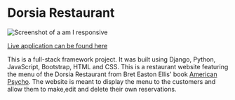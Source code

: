 # Dorsia Restaurant
![Screenshot of a am I responsive](https://myoctocat.com/assets/images/base-octocat.svg)

[Live application can be found here](https://pages.github.com/)

This is a full-stack framework project. It was built using Django, Python, JavaScript, Bootstrap, HTML and CSS. This is a restaurant website featuring the menu of the Dorsia Restaurant from Bret Easton Ellis' book [American Psycho](https://en.wikipedia.org/wiki/American_Psycho). The website is meant to display the menu to the customers and allow them to make,edit and delete their own reservations.
